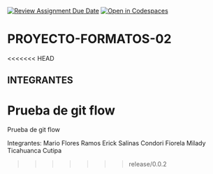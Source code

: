 [![Review Assignment Due Date](https://classroom.github.com/assets/deadline-readme-button-22041afd0340ce965d47ae6ef1cefeee28c7c493a6346c4f15d667ab976d596c.svg)](https://classroom.github.com/a/OT8lK55O)
[![Open in Codespaces](https://classroom.github.com/assets/launch-codespace-2972f46106e565e64193e422d61a12cf1da4916b45550586e14ef0a7c637dd04.svg)](https://classroom.github.com/open-in-codespaces?assignment_repo_id=15603994)
# PROYECTO-FORMATOS-02

<<<<<<< HEAD
## INTEGRANTES

Prueba de git flow
=======
Prueba de git flow

Integrantes:
Mario Flores Ramos
Erick Salinas Condori
Fiorela Milady Ticahuanca Cutipa
>>>>>>> release/0.0.2
